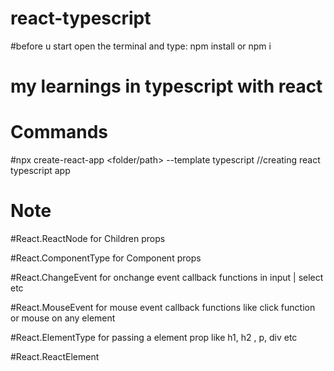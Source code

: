 # react-typescript

#before u start open the terminal and type: npm install or npm i

# my learnings in typescript with react

# Commands

#npx create-react-app <folder/path> --template typescript //creating react typescript app

# Note

#React.ReactNode for Children props

#React.ComponentType for Component props

#React.ChangeEvent<HTMLInputElement> for onchange event callback functions in input | select etc
  
#React.MouseEvent<HTMLButtonElement> for mouse event callback functions like click function or mouse on any element
  
#React.ElementType for passing a element prop like h1, h2 , p, div etc

#React.ReactElement 
